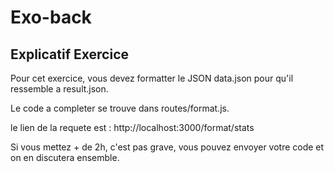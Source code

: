 # Exo-back

## Explicatif Exercice

Pour cet exercice, vous devez formatter le JSON data.json pour qu'il ressemble a result.json.  

Le code a completer se trouve dans routes/format.js.  

le lien de la requete est : http://localhost:3000/format/stats

Si vous mettez + de 2h, c'est pas grave, vous pouvez envoyer votre code et on en discutera ensemble.
